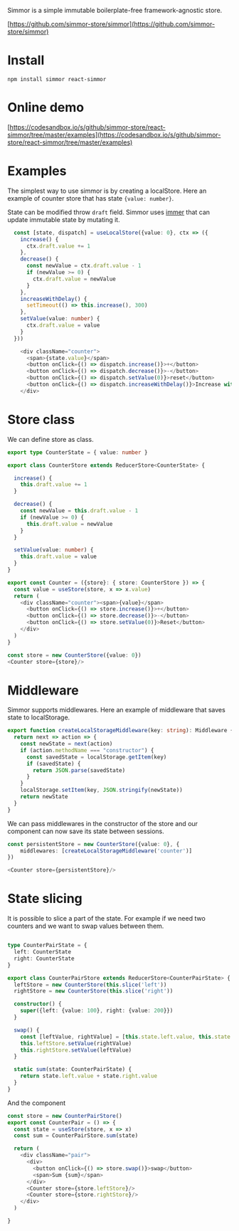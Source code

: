 Simmor is a simple immutable boilerplate-free framework-agnostic store.

[https://github.com/simmor-store/simmor](https://github.com/simmor-store/simmor) 


# Install

`npm install simmor react-simmor`

# Online demo

[https://codesandbox.io/s/github/simmor-store/react-simmor/tree/master/examples](https://codesandbox.io/s/github/simmor-store/react-simmor/tree/master/examples)

# Examples

The simplest way to use simmor is by creating a localStore. Here an example of counter store that has state `{value: number}`.

State can be modified throw `draft` field. Simmor uses [immer](https://github.com/immerjs/immer) that can update immutable state by mutating it.

```ts
  const [state, dispatch] = useLocalStore({value: 0}, ctx => ({
    increase() {
      ctx.draft.value += 1
    },
    decrease() {
      const newValue = ctx.draft.value - 1
      if (newValue >= 0) {
        ctx.draft.value = newValue
      }
    },
    increaseWithDelay() {
      setTimeout(() => this.increase(), 300)
    },   
    setValue(value: number) {
      ctx.draft.value = value
    }
  }))

```
```ts
    <div className="counter">
      <span>{state.value}</span>
      <button onClick={() => dispatch.increase()}>+</button>
      <button onClick={() => dispatch.decrease()}>-</button>
      <button onClick={() => dispatch.setValue(0)}>reset</button>
      <button onClick={() => dispatch.increaseWithDelay()}>Increase with delay</button>
    </div>

```

# Store class
We can define store as class.

```ts
export type CounterState = { value: number }

export class CounterStore extends ReducerStore<CounterState> {

  increase() {
    this.draft.value += 1
  }

  decrease() {
    const newValue = this.draft.value - 1
    if (newValue >= 0) {
      this.draft.value = newValue
    }
  }

  setValue(value: number) {
    this.draft.value = value
  }
}

```

```ts
export const Counter = ({store}: { store: CounterStore }) => {
  const value = useStore(store, x => x.value)
  return (
    <div className="counter"><span>{value}</span>
      <button onClick={() => store.increase()}>+</button>
      <button onClick={() => store.decrease()}>-</button>
      <button onClick={() => store.setValue(0)}>Reset</button>
    </div>
  )
}

```
```ts
const store = new CounterStore({value: 0})
<Counter store={store}/>
```

# Middleware
Simmor supports middlewares. Here an example of middleware that saves state to localStorage.
```ts
export function createLocalStorageMiddleware(key: string): Middleware {
  return next => action => {
    const newState = next(action)
    if (action.methodName === "constructor") {
      const savedState = localStorage.getItem(key)
      if (savedState) {
        return JSON.parse(savedState)
      }
    }
    localStorage.setItem(key, JSON.stringify(newState))
    return newState
  }
}

```
We can pass middlewares in the constructor of the store and our component can now save its state between sessions.


```ts
const persistentStore = new CounterStore({value: 0}, {
    middlewares: [createLocalStorageMiddleware('counter')]
})

<Counter store={persistentStore}/>
```

# State slicing
It is possible to slice a part of the state.
For example if we need two counters and we want to swap values between them.

```ts

type CounterPairState = {
  left: CounterState
  right: CounterState
}

export class CounterPairStore extends ReducerStore<CounterPairState> {
  leftStore = new CounterStore(this.slice('left'))
  rightStore = new CounterStore(this.slice('right'))

  constructor() {
    super({left: {value: 100}, right: {value: 200}})
  }

  swap() {
    const [leftValue, rightValue] = [this.state.left.value, this.state.right.value]
    this.leftStore.setValue(rightValue)
    this.rightStore.setValue(leftValue)
  }

  static sum(state: CounterPairState) {
    return state.left.value + state.right.value
  }
}

```
And the component
```ts
const store = new CounterPairStore()
export const CounterPair = () => {
  const state = useStore(store, x => x)
  const sum = CounterPairStore.sum(state)

  return (
    <div className="pair">
      <div>
        <button onClick={() => store.swap()}>swap</button>
        <span>Sum {sum}</span>
      </div>
      <Counter store={store.leftStore}/>
      <Counter store={store.rightStore}/>
    </div>
  )

}
```


